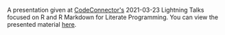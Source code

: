 A presentation given at [CodeConnector's](https://codeconnector.io/) 2021-03-23 Lightning Talks focused on R and R Markdown for Literate Programming. You can view the presented material [here](https://ericwburden.github.io/20210323-literate-programming-talk/index.html).